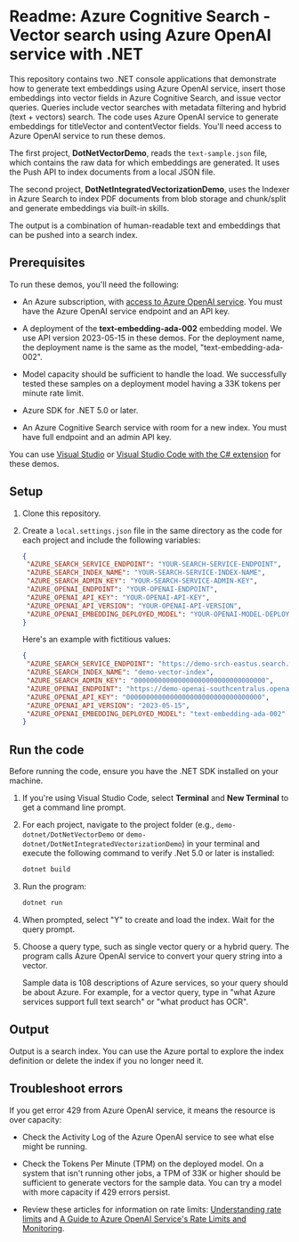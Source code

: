 # Readme: Azure Cognitive Search - Vector search using Azure OpenAI service with .NET  
   
This repository contains two .NET console applications that demonstrate how to generate text embeddings using Azure OpenAI service, insert those embeddings into vector fields in Azure Cognitive Search, and issue vector queries. Queries include vector searches with metadata filtering and hybrid (text + vectors) search. The code uses Azure OpenAI service to generate embeddings for titleVector and contentVector fields. You'll need access to Azure OpenAI service to run these demos.  
   
The first project, **DotNetVectorDemo**, reads the `text-sample.json` file, which contains the raw data for which embeddings are generated. It uses the Push API to index documents from a local JSON file.  
   
The second project, **DotNetIntegratedVectorizationDemo**, uses the Indexer in Azure Search to index PDF documents from blob storage and chunk/split and generate embeddings via built-in skills.  
   
The output is a combination of human-readable text and embeddings that can be pushed into a search index.  
   
## Prerequisites  
   
To run these demos, you'll need the following:  
   
+ An Azure subscription, with [access to Azure OpenAI service](https://aka.ms/oai/access). You must have the Azure OpenAI service endpoint and an API key.  
   
+ A deployment of the **text-embedding-ada-002** embedding model. We use API version 2023-05-15 in these demos. For the deployment name, the deployment name is the same as the model, "text-embedding-ada-002".  
   
+ Model capacity should be sufficient to handle the load. We successfully tested these samples on a deployment model having a 33K tokens per minute rate limit.  
   
+ Azure SDK for .NET 5.0 or later.  
   
+ An Azure Cognitive Search service with room for a new index. You must have full endpoint and an admin API key.  
   
You can use [Visual Studio](https://visualstudio.microsoft.com/) or [Visual Studio Code with the C# extension](https://marketplace.visualstudio.com/items?itemName=ms-dotnettools.csharp) for these demos.  
   
## Setup  
   
1. Clone this repository.  
   
2. Create a `local.settings.json` file in the same directory as the code for each project and include the following variables:  
  
   ```json  
   {  
    "AZURE_SEARCH_SERVICE_ENDPOINT": "YOUR-SEARCH-SERVICE-ENDPOINT",  
    "AZURE_SEARCH_INDEX_NAME": "YOUR-SEARCH-SERVICE-INDEX-NAME",  
    "AZURE_SEARCH_ADMIN_KEY": "YOUR-SEARCH-SERVICE-ADMIN-KEY",  
    "AZURE_OPENAI_ENDPOINT": "YOUR-OPENAI-ENDPOINT",  
    "AZURE_OPENAI_API_KEY": "YOUR-OPENAI-API-KEY",  
    "AZURE_OPENAI_API_VERSION": "YOUR-OPENAI-API-VERSION",  
    "AZURE_OPENAI_EMBEDDING_DEPLOYED_MODEL": "YOUR-OPENAI-MODEL-DEPLOYMENT-NAME"  
   }  
   ```  
  
   Here's an example with fictitious values:  
  
   ```json  
   {  
    "AZURE_SEARCH_SERVICE_ENDPOINT": "https://demo-srch-eastus.search.windows.net",  
    "AZURE_SEARCH_INDEX_NAME": "demo-vector-index",  
    "AZURE_SEARCH_ADMIN_KEY": "000000000000000000000000000000000",  
    "AZURE_OPENAI_ENDPOINT": "https://demo-openai-southcentralus.openai.azure.com/",  
    "AZURE_OPENAI_API_KEY": "0000000000000000000000000000000000",  
    "AZURE_OPENAI_API_VERSION": "2023-05-15",  
    "AZURE_OPENAI_EMBEDDING_DEPLOYED_MODEL": "text-embedding-ada-002"  
   }  
   ```  
   
## Run the code  
   
Before running the code, ensure you have the .NET SDK installed on your machine.  
   
1. If you're using Visual Studio Code, select **Terminal** and **New Terminal** to get a command line prompt.   
  
1. For each project, navigate to the project folder (e.g., `demo-dotnet/DotNetVectorDemo` or `demo-dotnet/DotNetIntegratedVectorizationDemo`) in your terminal and execute the following command to verify .Net 5.0 or later is installed:  
  
   ```bash  
   dotnet build  
   ```  
   
1. Run the program:  
  
   ```bash  
   dotnet run  
   ```  
   
1. When prompted, select "Y" to create and load the index. Wait for the query prompt.  
   
1. Choose a query type, such as single vector query or a hybrid query. The program calls Azure OpenAI service to convert your query string into a vector.  
  
   Sample data is 108 descriptions of Azure services, so your query should be about Azure. For example, for a vector query, type in "what Azure services support full text search" or "what product has OCR".  
   
## Output  
   
Output is a search index. You can use the Azure portal to explore the index definition or delete the index if you no longer need it.  
   
## Troubleshoot errors  
   
If you get error 429 from Azure OpenAI service, it means the resource is over capacity:  
   
+ Check the Activity Log of the Azure OpenAI service to see what else might be running.  
   
+ Check the Tokens Per Minute (TPM) on the deployed model. On a system that isn't running other jobs, a TPM of 33K or higher should be sufficient to generate vectors for the sample data. You can try a model with more capacity if 429 errors persist.  
   
+ Review these articles for information on rate limits: [Understanding rate limits](https://learn.microsoft.com/azure/ai-services/openai/how-to/quota?tabs=rest#understanding-rate-limits) and [A Guide to Azure OpenAI Service's Rate Limits and Monitoring](https://clemenssiebler.com/posts/understanding-azure-openai-rate-limits-monitoring/).